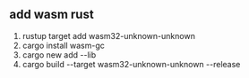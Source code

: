 ## add wasm rust

1. rustup target add wasm32-unknown-unknown
2. cargo install wasm-gc
3. cargo new add --lib
4. cargo build --target wasm32-unknown-unknown --release
